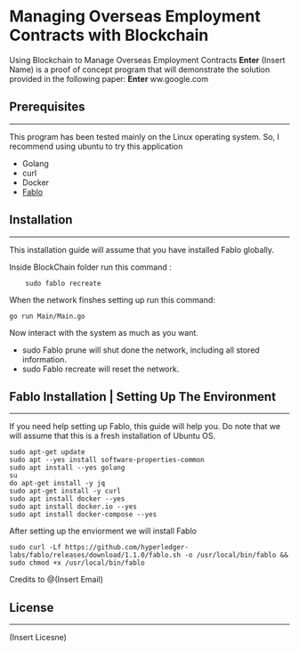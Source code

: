 #  Managing Overseas Employment Contracts with Blockchain 
Using Blockchain to Manage Overseas Employment Contracts **Enter**
(Insert Name) is a proof of concept program that will demonstrate the solution provided in the following paper: **Enter**
ww.google.com


## Prerequisites 
--------------
This program has been tested mainly on the Linux operating system.
 So, I recommend using ubuntu to try this application
- Golang
- curl
- Docker
-  [Fablo](https://github.com/hyperledger-labs/fablo)


## Installation
---------------
This installation guide will assume that you have installed Fablo globally. 

Inside BlockChain folder run this command :
```
    sudo fablo recreate
```

When the network finshes setting up run this command: 
```
go run Main/Main.go
```

Now interact with the system as much as you want.
* sudo Fablo prune will shut done the network, including all stored information.
* sudo Fablo recreate will reset the network.

## Fablo Installation | Setting Up The Environment
-----
If you need help setting up Fablo, this guide will help you.
Do note that we will assume that this is a fresh installation of Ubuntu OS. 
```
sudo apt-get update
sudo apt --yes install software-properties-common
sudo apt install --yes golang
su
do apt-get install -y jq
sudo apt-get install -y curl
sudo apt install docker --yes
sudo apt install docker.io --yes
sudo apt install docker-compose --yes
```

After setting up the enviorment we will install Fablo
```
sudo curl -Lf https://github.com/hyperledger-labs/fablo/releases/download/1.1.0/fablo.sh -o /usr/local/bin/fablo && sudo chmod +x /usr/local/bin/fablo
```
Credits to @(Insert Email)


## License
------
(Insert Licesne)
